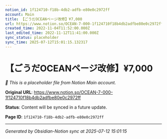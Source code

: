 ```yaml
---
notion_id: 1f124710-f18b-4db2-adfb-e80e0c2972ff
account: Main
title: 【ごうだOCEANページ改修】¥7,000
url: https://www.notion.so/OCEAN-7-000-1f124710f18b4db2adfbe80e0c2972ff
created_time: 2022-11-04T11:52:00.000Z
last_edited_time: 2022-11-12T11:41:00.000Z
sync_status: placeholder
sync_time: 2025-07-12T15:01:15.132317
---
```


# 【ごうだOCEANページ改修】¥7,000

*🔄 This is a placeholder file from Notion Main account.*

**Original URL**: https://www.notion.so/OCEAN-7-000-1f124710f18b4db2adfbe80e0c2972ff

**Status**: Content will be synced in a future update.

**Page ID**: `1f124710-f18b-4db2-adfb-e80e0c2972ff`

---

*Generated by Obsidian-Notion sync at 2025-07-12 15:01:15*
